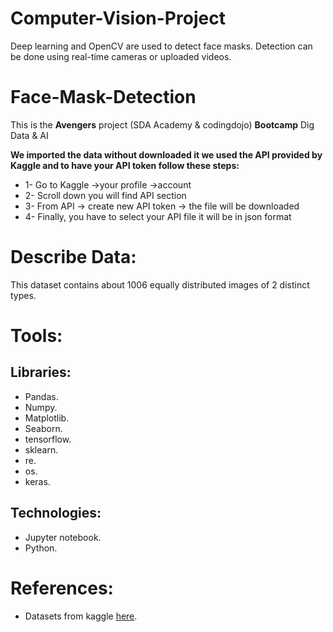 # Computer-Vision-Project
Deep learning and OpenCV are used to detect face masks. Detection can be done using real-time cameras or uploaded videos.

# Face-Mask-Detection
This is the **Avengers** project (SDA Academy & codingdojo)  **Bootcamp** Dig Data & AI

**We imported the data without downloaded it we used the API provided by Kaggle
and to have your API token follow these steps:**

- 1-	Go to Kaggle ->your profile ->account 
- 2-	Scroll down you will find API section 
- 3-	From API -> create new API token -> the file will be downloaded 
- 4-	Finally, you have to select your API file it will be in json format 



# Describe Data:
This dataset contains about 1006 equally distributed images of 2 distinct types.


# Tools:
## Libraries:
-	Pandas.
-	Numpy.
-	Matplotlib.
- Seaborn.
- tensorflow.
- sklearn.
- re.
- os.
- keras.
## Technologies:
- Jupyter notebook.
- Python.


# References:
- Datasets from kaggle [here](https://www.kaggle.com/datasets/prithwirajmitra/covid-face-mask-detection-dataset).
